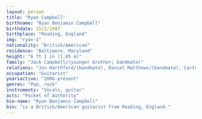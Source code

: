 ```yaml
---
layout: person
title: "Ryan Campbell"
birthname: "Ryan Benjamin Campbell"
birthdate: 25/2/1987
birthplace: "Reading, England"
img: "ryan-1"
nationality: "British/American"
residence: "Baltimore, Maryland"
height: "6 ft 1 in (1.85 m)"
family: "Jack Campbell/(younger brother; bandmate)"
relations: "Jon Harthford/(bandmate), Daniel Matthews/(bandmate), Carter Harrison/(bandmate)"
occupation: "Guitarist"
yearsactive: "2006-present"
genres: "Pop, rock"
instruments: "Vocals, guitar"
acts: "Pocket of Authority"
bio-name: "Ryan Benjamin Campbell"
bio: "is a British/American guitarist from Reading, England."
---
```

